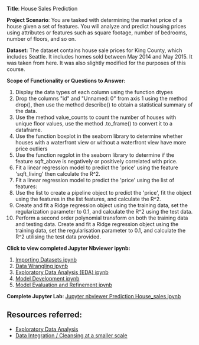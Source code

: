 **Title**: House Sales Prediction
 
**Project Scenario**: You are tasked with determining the market price of a house given a set of features. You will analyze and predict housing prices using attributes or features such as square footage, number of bedrooms, number of floors, and so on.

**Dataset:** The dataset contains house sale prices for King County, which includes Seattle. It includes homes sold between May 2014 and May 2015. It was taken from here. It was also slightly modified for the purposes of this course. 

**Scope of Functionality or Questions to Answer:** 
1. Display the data types of each column using the function dtypes
2. Drop the columns "id" and "Unnamed: 0" from axis 1 using the method drop(), then use the method describe() to obtain a statistical summary of the data.
3. Use the method value_counts to count the number of houses with unique floor values, use the method .to_frame() to convert it to a dataframe.
4. Use the function boxplot in the seaborn library to determine whether houses with a waterfront view or without a waterfront view have more price outliers
5. Use the function regplot in the seaborn library to determine if the feature sqft_above is negatively or positively correlated with price.
6. Fit a linear regression model to predict the 'price' using the feature 'sqft_living' then calculate the R^2.
7. Fit a linear regression model to predict the 'price' using the list of features:
8. Use the list to create a pipeline object to predict the 'price', fit the object using the features in the list features, and calculate the R^2.
9. Create and fit a Ridge regression object using the training data, set the regularization parameter to 0.1, and calculate the R^2 using the test data.
10. Perform a second order polynomial transform on both the training data and testing data. Create and fit a Ridge regression object using the training data, set the regularisation parameter to 0.1, and calculate the R^2 utilising the test data provided.

**Click to view completed Jupyter Nbviewer ipynb:** 
1. [Importing Datasets ipynb](https://nbviewer.jupyter.org/github/topgyaltsering/House-sales-prediction/blob/main/intro.ipynb)
2. [Data Wrangling ipynb](https://nbviewer.jupyter.org/github/topgyaltsering/House-sales-prediction/blob/main/Data%20Wrangling.ipynb)
3. [Exploratory Data Analysis (EDA) ipynb](https://nbviewer.jupyter.org/github/topgyaltsering/House-sales-prediction/blob/main/EDA.ipynb)
4. [Model Development ipynb](https://nbviewer.jupyter.org/github/topgyaltsering/House-sales-prediction/blob/main/model%20dev.ipynb)
5. [Model Evaluation and Refinement ipynb](https://nbviewer.jupyter.org/github/topgyaltsering/House-sales-prediction/blob/main/model%20evaluation.ipynb)

**Complete Jupyter Lab**:
[Jupyter nbviewer Prediction House_sales ipynb](https://nbviewer.jupyter.org/github/topgyaltsering/House-sales-prediction/blob/main/House_sales.ipynb)


## Resources referred:
- [Exploratory Data Analysis](https://nbviewer.jupyter.org/github/Tanu-N-Prabhu/Python/blob/master/Exploratory_data_Analysis.ipynb)
- [Data Integration / Cleansing at a smaller scale](https://towardsdatascience.com/data-cleaning-with-python-using-pandas-library-c6f4a68ea8eb)

